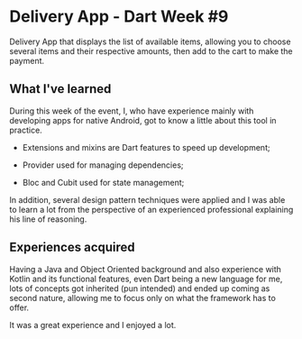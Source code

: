 # Delivery App - Dart Week #9

Delivery App that displays the list of available items, allowing you to choose several items and their respective amounts, then add to the cart to make the payment.

## What I've learned

During this week of the event, I, who have experience mainly with developing apps for native Android, got to know a little about this tool in practice.

- Extensions and mixins are Dart features to speed up development;

- Provider used for managing dependencies;

- Bloc and Cubit used for state management;

In addition, several design pattern techniques were applied and I was able to learn a lot from the perspective of an experienced professional explaining his line of reasoning.

## Experiences acquired

Having a Java and Object Oriented background and also experience with Kotlin and its functional features, even Dart being a new language for me, lots of concepts got inherited (pun intended) and ended up coming as second nature, allowing me to focus only on what the framework has to offer.

It was a great experience and I enjoyed a lot.
